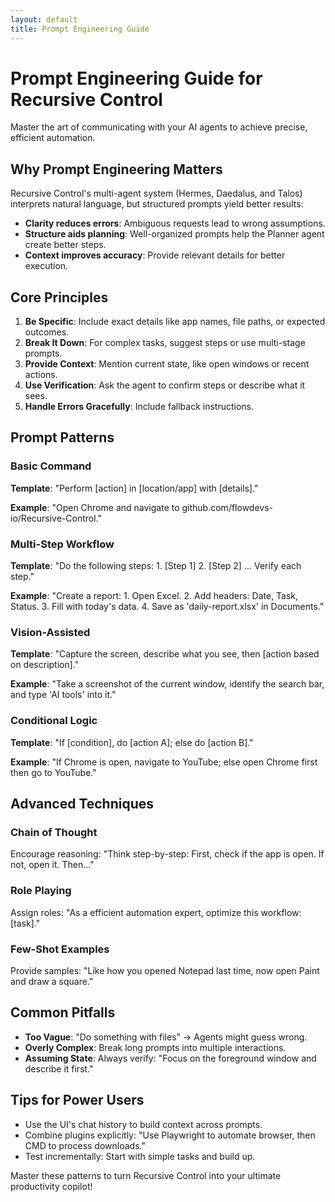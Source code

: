 ```yaml
---
layout: default
title: Prompt Engineering Guide
---
```


# Prompt Engineering Guide for Recursive Control

Master the art of communicating with your AI agents to achieve precise, efficient automation.

## Why Prompt Engineering Matters
Recursive Control's multi-agent system (Hermes, Daedalus, and Talos) interprets natural language, but structured prompts yield better results:
- **Clarity reduces errors**: Ambiguous requests lead to wrong assumptions.
- **Structure aids planning**: Well-organized prompts help the Planner agent create better steps.
- **Context improves accuracy**: Provide relevant details for better execution.

## Core Principles
1. **Be Specific**: Include exact details like app names, file paths, or expected outcomes.
2. **Break It Down**: For complex tasks, suggest steps or use multi-stage prompts.
3. **Provide Context**: Mention current state, like open windows or recent actions.
4. **Use Verification**: Ask the agent to confirm steps or describe what it sees.
5. **Handle Errors Gracefully**: Include fallback instructions.

## Prompt Patterns
### Basic Command
**Template**: "Perform [action] in [location/app] with [details]."

**Example**: "Open Chrome and navigate to github.com/flowdevs-io/Recursive-Control."

### Multi-Step Workflow
**Template**: "Do the following steps: 1. [Step 1] 2. [Step 2] ... Verify each step."

**Example**: "Create a report: 1. Open Excel. 2. Add headers: Date, Task, Status. 3. Fill with today's data. 4. Save as 'daily-report.xlsx' in Documents."

### Vision-Assisted
**Template**: "Capture the screen, describe what you see, then [action based on description]."

**Example**: "Take a screenshot of the current window, identify the search bar, and type 'AI tools' into it."

### Conditional Logic
**Template**: "If [condition], do [action A]; else do [action B]."

**Example**: "If Chrome is open, navigate to YouTube; else open Chrome first then go to YouTube."

## Advanced Techniques
### Chain of Thought
Encourage reasoning: "Think step-by-step: First, check if the app is open. If not, open it. Then..."

### Role Playing
Assign roles: "As a efficient automation expert, optimize this workflow: [task]."

### Few-Shot Examples
Provide samples: "Like how you opened Notepad last time, now open Paint and draw a square."

## Common Pitfalls
- **Too Vague**: "Do something with files" → Agents might guess wrong.
- **Overly Complex**: Break long prompts into multiple interactions.
- **Assuming State**: Always verify: "Focus on the foreground window and describe it first."

## Tips for Power Users
- Use the UI's chat history to build context across prompts.
- Combine plugins explicitly: "Use Playwright to automate browser, then CMD to process downloads."
- Test incrementally: Start with simple tasks and build up.

Master these patterns to turn Recursive Control into your ultimate productivity copilot!
